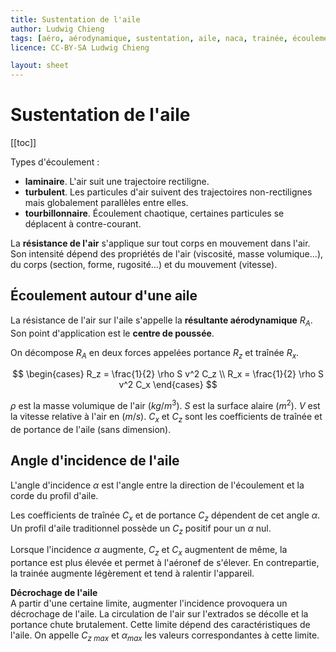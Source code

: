 ```yaml
---
title: Sustentation de l'aile
author: Ludwig Chieng
tags: [aéro, aérodynamique, sustentation, aile, naca, trainée, écoulement, air]
licence: CC-BY-SA Ludwig Chieng

layout: sheet
---
```


# Sustentation de l'aile

[[toc]]

Types d'écoulement :
* **laminaire**. L'air suit une trajectoire rectiligne.
* **turbulent**. Les particules d'air suivent des trajectoires non-rectilignes mais globalement parallèles entre elles.
* **tourbillonnaire**. Écoulement chaotique, certaines particules se déplacent à contre-courant.

La **résistance de l'air** s'applique sur tout corps en mouvement dans l'air. Son intensité dépend des propriétés de l'air (viscosité, masse volumique...), du corps (section, forme, rugosité...) et du mouvement (vitesse).


## Écoulement autour d'une aile

La résistance de l'air sur l'aile s'appelle la **résultante aérodynamique** $R_A$. Son point d'application est le **centre de poussée**.

On décompose $R_A$ en deux forces appelées portance $R_z$ et traînée $R_x$.

$$
\begin{cases}
R_z = \frac{1}{2} \rho S v^2 C_z \\
R_x = \frac{1}{2} \rho S v^2 C_x
\end{cases}
$$

$\rho$ est la masse volumique de l'air ($kg/m^3$).
$S$ est la surface alaire ($m^2$).
$V$ est la vitesse relative à l'air en ($m/s$).
$C_x$ et $C_z$ sont les coefficients de traînée et de portance de l'aile (sans dimension).


## Angle d'incidence de l'aile

L'angle d'incidence $\alpha$ est l'angle entre la direction de l'écoulement et la corde du profil d'aile.

Les coefficients de traînée $C_x$ et de portance $C_z$ dépendent de cet angle $\alpha$. Un profil d'aile traditionnel possède un $C_z$ positif pour un $\alpha$ nul.

Lorsque l'incidence $\alpha$ augmente, $C_z$ et $C_x$ augmentent de même, la portance est plus élevée et permet à l'aéronef de s'élever. En contrepartie, la trainée augmente légèrement et tend à ralentir l'appareil.

**Décrochage de l'aile** \
A partir d'une certaine limite, augmenter l'incidence provoquera un décrochage de l'aile. La circulation de l'air sur l'extrados se décolle et la portance chute brutalement. Cette limite dépend des caractéristiques de l'aile. On appelle $C_{z\ max}$ et $\alpha_{max}$ les valeurs correspondantes à cette limite.